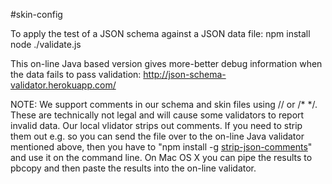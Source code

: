 #skin-config

To apply the test of a JSON schema against a JSON data file:
npm install
node ./validate.js <schema> <data>

This on-line Java based version gives more-better debug information
when the data fails to pass validation:
http://json-schema-validator.herokuapp.com/

NOTE: We support comments in our schema and skin files using
// or /* */. These are technically not legal and will cause some validators to report
invalid data. Our local vlidator strips out comments. If you need to strip them out
e.g. so you can send the file over to the on-line Java validator mentioned above,
then you have to "npm install -g [strip-json-comments](https://www.npmjs.com/package/strip-json-comments)"
and use it on the command line. On Mac OS X you can pipe the results to pbcopy and then
paste the results into the on-line validator.
